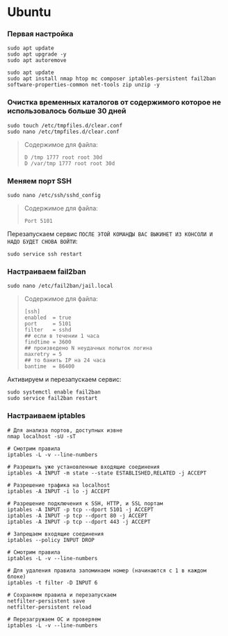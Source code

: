 # Ubuntu

### Первая настройка
```
sudo apt update
sudo apt upgrade -y
sudo apt autoremove

sudo apt update
sudo apt install nmap htop mc composer iptables-persistent fail2ban software-properties-common net-tools zip unzip -y
```

### Очистка временных каталогов от содержимого которое не использовалось больше 30 дней
```
sudo touch /etc/tmpfiles.d/clear.conf
sudo nano /etc/tmpfiles.d/clear.conf
```
> Содержимое для файла:
> ```
> D /tmp 1777 root root 30d
> D /var/tmp 1777 root root 30d
> ```

### Меняем порт SSH
```
sudo nano /etc/ssh/sshd_config
```
> Содержимое для файла:
> ```
> Port 5101
> ```
Перезапускаем сервис `ПОСЛЕ ЭТОЙ КОМАНДЫ ВАС ВЫКИНЕТ ИЗ КОНСОЛИ И НАДО БУДЕТ СНОВА ВОЙТИ`:
```
sudo service ssh restart
```

### Настраиваем fail2ban
```
sudo nano /etc/fail2ban/jail.local
```
> Содержимое для файла:
> ```
> [ssh]
> enabled  = true
> port     = 5101
> filter   = sshd
> ## если в течении 1 часа
> findtime = 3600
> ## произведено N неудачных попыток логина
> maxretry = 5
> ## то банить IP на 24 часа
> bantime  = 86400
> ```
Активируем и перезапускаем сервис:
```
sudo systemctl enable fail2ban
sudo service fail2ban restart
```

### Настраиваем iptables
```
# Для анализа портов, доступных извне
nmap localhost -sU -sT

# Смотрим правила
iptables -L -v --line-numbers

# Разрешить уже установленные входящие соединения
iptables -A INPUT -m state --state ESTABLISHED,RELATED -j ACCEPT

# Разрешение трафика на localhost
iptables -A INPUT -i lo -j ACCEPT

# Разрешение подключения к SSH, HTTP, и SSL портам
iptables -A INPUT -p tcp --dport 5101 -j ACCEPT
iptables -A INPUT -p tcp --dport 80 -j ACCEPT
iptables -A INPUT -p tcp --dport 443 -j ACCEPT

# Запрещаем входящие соединения
iptables --policy INPUT DROP

# Смотрим правила
iptables -L -v --line-numbers

# Для удаления правила запоминаем номер (начинаются с 1 в каждом блоке)
iptables -t filter -D INPUT 6

# Сохраняем правила и перезапускаем
netfilter-persistent save
netfilter-persistent reload

# Перезагружаем ОС и проверяем
iptables -L -v --line-numbers
```
